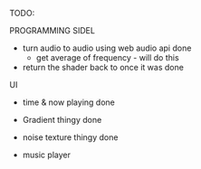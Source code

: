 TODO:

PROGRAMMING SIDEL

- turn audio to audio using web audio api done
  - get average of frequency - will do this
- return the shader back to once it was done

UI

- time & now playing done
- Gradient thingy done
- noise texture thingy done

- music player
